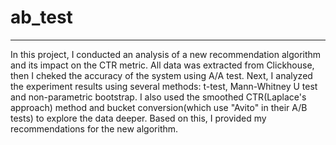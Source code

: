 # ab_test
---
In this project, I conducted an analysis of a new recommendation algorithm and its impact on the CTR metric. All data was extracted from Clickhouse, then I cheked the accuracy of the system using A/A test. Next, I analyzed the experiment results using several methods: t-test, Mann-Whitney U test and non-parametric bootstrap. I also used the smoothed CTR(Laplace's approach) method and bucket conversion(which use "Avito" in their A/B tests) to explore the data deeper. Based on this, I provided my recommendations for the new algorithm.
